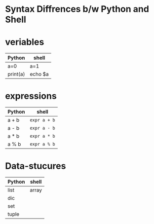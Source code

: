 # Syntax Diffrences b/w Python and Shell
# veriables
| Python | shell |
| --- | --- |
|a=0|a=1|
|print(a)|echo $a|
# expressions
| Python | shell |
| --- | --- |
|a + b|`expr a + b`|
|a - b|`expr a - b`|
|a * b|`expr a * b`|
|a % b|`expr a % b`|
# Data-stucures
| Python | shell |
| --- | --- |
|list|array|
|dic|
|set|
|tuple|
